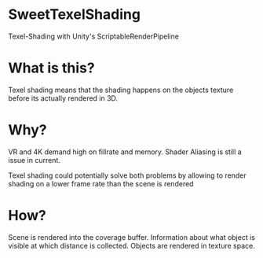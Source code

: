 # SweetTexelShading
Texel-Shading with Unity's ScriptableRenderPipeline

# What is this?
Texel shading means that the shading happens on the objects texture before its actually rendered in 3D. 

# Why?
  VR and 4K demand high on fillrate and memory.
  Shader Aliasing is still a issue in current.

Texel shading could potentially solve both problems by allowing to render shading on a lower frame rate than the scene is rendered

# How?
Scene is rendered into the coverage buffer.
Information about what object is visible at which distance is collected.
Objects are rendered in texture space.
